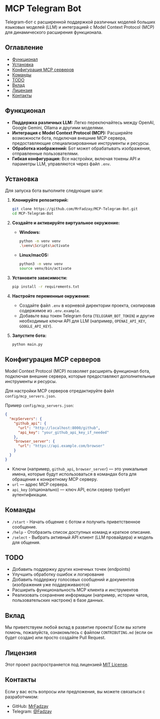 # MCP Telegram Bot

Telegram-бот с расширенной поддержкой различных моделей больших языковых моделей (LLM) и интеграцией с Model Context Protocol (MCP) для динамического расширения функционала.

## Оглавление

-   [Функционал](#функционал)
-   [Установка](#установка)
-   [Конфигурация MCP серверов](#конфигурация-mcp-серверов)
-   [Команды](#команды)
-   [TODO](#todo)
-   [Вклад](#вклад)
-   [Лицензия](#лицензия)
-   [Контакты](#контакты)

## Функционал

*   **Поддержка различных LLM:** Легко переключайтесь между OpenAI, Google Gemini, Ollama и другими моделями.
*   **Интеграция с Model Context Protocol (MCP):** Расширяйте возможности бота, подключая внешние MCP сервера, предоставляющие специализированные инструменты и ресурсы.
*   **Обработка изображений:** Бот может обрабатывать изображения, отправленные пользователями.
*   **Гибкая конфигурация:** Все настройки, включая токены API и параметры LLM, управляются через файл `.env`.

## Установка

Для запуска бота выполните следующие шаги:

1.  **Клонируйте репозиторий:**
    ```bash
    git clone https://github.com/MrFadzay/MCP-Telegram-Bot.git
    cd MCP-Telegram-Bot
    ```

2.  **Создайте и активируйте виртуальное окружение:**

    *   **Windows:**
        ```bash
        python -m venv venv
        .\venv\Scripts\activate
        ```
    *   **Linux/macOS:**
        ```bash
        python3 -m venv venv
        source venv/bin/activate
        ```

3.  **Установите зависимости:**
    ```bash
    pip install -r requirements.txt
    ```

4.  **Настройте переменные окружения:**
    *   Создайте файл `.env` в корневой директории проекта, скопировав содержимое из `.env.example`.
    *   Добавьте ваш токен Telegram бота (`TELEGRAM_BOT_TOKEN`) и другие необходимые ключи API для LLM (например, `OPENAI_API_KEY`, `GOOGLE_API_KEY`).

5.  **Запустите бота:**
    ```bash
    python main.py
    ```

## Конфигурация MCP серверов

Model Context Protocol (MCP) позволяет расширять функционал бота, подключая внешние сервера, которые предоставляют дополнительные инструменты и ресурсы.

Для настройки MCP серверов отредактируйте файл `config/mcp_servers.json`.

Пример `config/mcp_servers.json`:

```json
{
  "mcpServers": {
    "github_api": {
      "url": "http://localhost:8000/github",
      "api_key": "your_github_api_key_if_needed"
    },
    "browser_server": {
      "url": "https://api.example.com/browser"
    }
  }
}
```

*   Ключи (например, `github_api`, `browser_server`) — это уникальные имена, которые будут использоваться в командах бота для обращения к конкретному MCP серверу.
*   `url` — адрес MCP сервера.
*   `api_key` (опционально) — ключ API, если сервер требует аутентификации.

## Команды

*   `/start` - Начать общение с ботом и получить приветственное сообщение.
*   `/help` - Отобразить список доступных команд и краткое описание.
*   `/select` - Выбрать активный API клиент (LLM провайдера) и модель для общения.

## TODO

*   Добавить поддержку других конечных точек (endpoints)
*   Улучшить обработку ошибок и логирование
*   Добавить поддержку голосовых сообщений и документов (изображения уже поддерживаются)
*   Расширить функциональность MCP клиента и инструментов
*   Реализовать сохранение информации (например, истории чатов, пользовательских настроек) в базе данных.

## Вклад

Мы приветствуем любой вклад в развитие проекта! Если вы хотите помочь, пожалуйста, ознакомьтесь с файлом `CONTRIBUTING.md` (если он будет создан) или просто создайте Pull Request.

## Лицензия

Этот проект распространяется под лицензией [MIT License](LICENSE).

## Контакты

Если у вас есть вопросы или предложения, вы можете связаться с разработчиком:

*   GitHub: [MrFadzay](https://github.com/MrFadzay)
*   Telegram: [@Fadzay](https://t.me/Fadzay)
